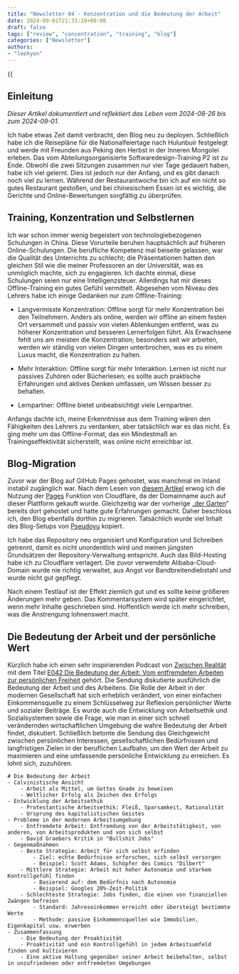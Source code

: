 ```yaml
---
title: "Newsletter 04 - Konzentration und die Bedeutung der Arbeit"
date: 2024-09-01T21:33:19+08:00
draft: false
tags: ["review", "concentration", "training", "blog"]
categories: ["Newsletter"]
authors:
- "leehyon"
---
```


{{<audio src="audio/life-live.mp3" caption="♪ Life Live - Mayday" >}}

## Einleitung

*Dieser Artikel dokumentiert und reflektiert das Leben vom 2024-08-26 bis zum 2024-09-01.*

Ich habe etwas Zeit damit verbracht, den Blog neu zu deployen. Schließlich habe ich die Reisepläne für die Nationalfeiertage nach Hulunbuir festgelegt und werde mit Freunden aus Peking den Herbst in der Inneren Mongolei erleben. Das vom Abteilungsorganisierte Softwaredesign-Training P2 ist zu Ende. Obwohl die zwei Sitzungen zusammen nur vier Tage gedauert haben, habe ich viel gelernt. Dies ist jedoch nur der Anfang, und es gibt danach noch viel zu lernen. Während der Restaurantwoche bin ich auf ein nicht so gutes Restaurant gestoßen, und bei chinesischem Essen ist es wichtig, die Gerichte und Online-Bewertungen sorgfältig zu überprüfen.

## Training, Konzentration und Selbstlernen

Ich war schon immer wenig begeistert von technologiebezogenen Schulungen in China. Diese Vorurteile beruhen hauptsächlich auf früheren Online-Schulungen. Die berufliche Kompetenz mal beiseite gelassen, war die Qualität des Unterrichts zu schlecht; die Präsentationen hatten den gleichen Stil wie die meiner Professoren an der Universität, was es unmöglich machte, sich zu engagieren. Ich dachte einmal, diese Schulungen seien nur eine Intelligenzsteuer. Allerdings hat mir dieses Offline-Training ein gutes Gefühl vermittelt. Abgesehen vom Niveau des Lehrers habe ich einige Gedanken nur zum Offline-Training:

- Langvermisste Konzentration: Offline sorgt für mehr Konzentration bei den Teilnehmern. Anders als online, werden wir offline an einem festen Ort versammelt und passiv von vielen Ablenkungen entfernt, was zu höherer Konzentration und besseren Lernerfolgen führt. Als Erwachsene fehlt uns am meisten die Konzentration; besonders seit wir arbeiten, werden wir ständig von vielen Dingen unterbrochen, was es zu einem Luxus macht, die Konzentration zu halten.
  
- Mehr Interaktion: Offline sorgt für mehr Interaktion. Lernen ist nicht nur passives Zuhören oder Bücherlesen; es sollte auch praktische Erfahrungen und aktives Denken umfassen, um Wissen besser zu behalten.
  
- Lernpartner: Offline bietet unbeabsichtigt viele Lernpartner.

Anfangs dachte ich, meine Erkenntnisse aus dem Training wären den Fähigkeiten des Lehrers zu verdanken, aber tatsächlich war es das nicht. Es ging mehr um das Offline-Format, das ein Mindestmaß an Trainingseffektivität sicherstellt, was online nicht erreichbar ist.

## Blog-Migration

Zuvor war der Blog auf GitHub Pages gehostet, was manchmal im Inland instabil zugänglich war. Nach dem Lesen von [diesem Artikel](https://www.pseudoyu.com/zh/2024/06/29/what_changed_in_my_blog_2024/) erwog ich die Nutzung der [Pages](https://pages.cloudflare.com/) Funktion von Cloudflare, da der Domainname auch auf dieser Plattform gekauft wurde. Gleichzeitig war der vorherige „[der Garten](https://garden.kohsruhe.com/)“ bereits dort gehostet und hatte gute Erfahrungen gemacht. Daher beschloss ich, den Blog ebenfalls dorthin zu migrieren. Tatsächlich wurde viel Inhalt des Blog-Setups von [Pseudoyu](https://www.pseudoyu.com/zh/) kopiert. 

Ich habe das Repository neu organisiert und Konfiguration und Schreiben getrennt, damit es nicht unordentlich wird und meinen jüngsten Grundsätzen der Repository-Verwaltung entspricht. Auch das Bild-Hosting habe ich zu Cloudflare verlagert. Die zuvor verwendete Alibaba-Cloud-Domain wurde nie richtig verwaltet, aus Angst vor Bandbreitendiebstahl und wurde nicht gut gepflegt.

Nach einem Testlauf ist der Effekt ziemlich gut und es sollte keine größeren Änderungen mehr geben. Das Kommentarsystem wird später eingerichtet, wenn mehr Inhalte geschrieben sind. Hoffentlich werde ich mehr schreiben, was die Anstrengung lohnenswert macht.

## Die Bedeutung der Arbeit und der persönliche Wert

Kürzlich habe ich einen sehr inspirierenden Podcast von [Zwischen Realität](https://www.xiaoyuzhoufm.com/podcast/652fda39f071cb959eef1af4) mit dem Titel [E042 Die Bedeutung der Arbeit: Vom entfremdeten Arbeiten zur persönlichen Freiheit](https://www.xiaoyuzhoufm.com/episode/66c4ac56db5e6d6bf9b98264) gehört. Die Sendung diskutierte ausführlich die Bedeutung der Arbeit und des Arbeitens. Die Rolle der Arbeit in der modernen Gesellschaft hat sich erheblich verändert, von einer einfachen Einkommensquelle zu einem Schlüsselweg zur Reflexion persönlicher Werte und sozialer Beiträge. Es wurde auch die Entwicklung von Arbeitsethik und Sozialsystemen sowie die Frage, wie man in einer sich schnell verändernden wirtschaftlichen Umgebung die wahre Bedeutung der Arbeit findet, diskutiert. Schließlich betonte die Sendung das Gleichgewicht zwischen persönlichen Interessen, gesellschaftlichen Bedürfnissen und langfristigen Zielen in der beruflichen Laufbahn, um den Wert der Arbeit zu maximieren und eine umfassende persönliche Entwicklung zu erreichen. Es lohnt sich, zuzuhören.

```markmap
# Die Bedeutung der Arbeit
- Calvinistische Ansicht
    - Arbeit als Mittel, um Gottes Gnade zu beweisen
    - Weltlicher Erfolg als Zeichen des Erfolgs
- Entwicklung der Arbeitsethik
    - Protestantische Arbeitsethik: Fleiß, Sparsamkeit, Rationalität
    - Ursprung des kapitalistischen Geistes
- Probleme in der modernen Arbeitsumgebung
    - Entfremdete Arbeit: Entfremdung von der Arbeitstätigkeit, von anderen, von Arbeitsprodukten und von sich selbst
    - David Graebers Kritik in "Bullshit Jobs"
- Gegenmaßnahmen
    - Beste Strategie: Arbeit für sich selbst erfinden
        - Ziel: echte Bedürfnisse erforschen, sich selbst versorgen
        - Beispiel: Scott Adams, Schöpfer des Comics "Dilbert"
    - Mittlere Strategie: Arbeit mit hoher Autonomie und starkem Kontrollgefühl finden
        - Basierend auf: dem Bedürfnis nach Autonomie
        - Beispiel: Googles 20%-Zeit-Politik
    - Schlechteste Strategie: Jobs finden, die einen von finanziellen Zwängen befreien
        - Standard: Jahreseinkommen erreicht oder übersteigt bestimmte Werte
        - Methode: passive Einkommensquellen wie Immobilien, Eigenkapital usw. erwerben
- Zusammenfassung
    - Die Bedeutung der Proaktivität
    - Proaktivität und ein Kontrollgefühl in jedem Arbeitsumfeld finden und kultivieren
    - Eine aktive Haltung gegenüber seiner Arbeit beibehalten, selbst in unzufriedenen oder entfremdeten Umgebungen
```